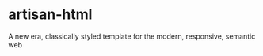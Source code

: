 artisan-html
============

A new era, classically styled template for the modern, responsive, semantic web
